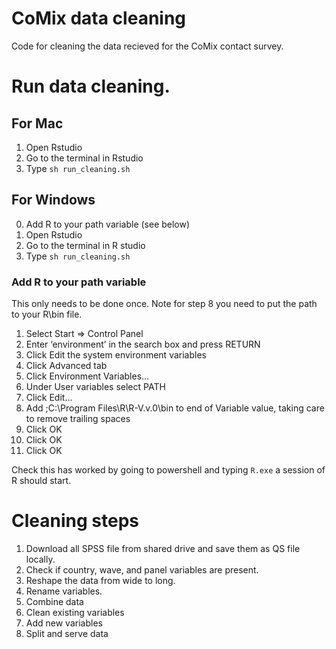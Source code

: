 # CoMix data cleaning

Code for cleaning the data recieved for the CoMix contact survey.

# Run data cleaning. 

## For Mac
1. Open Rstudio
2. Go to the terminal in Rstudio
3. Type `sh run_cleaning.sh`

## For Windows

0. Add R to your path variable (see below)
1. Open Rstudio
2. Go to the terminal in R studio
3. Type `sh run_cleaning.sh`

### Add R to your path variable

This only needs to be done once. Note for step 8 you need to put the path to your R\bin file. 

1. Select Start => Control Panel
2. Enter ‘environment’ in the search box and press RETURN
3. Click Edit the system environment variables
4. Click Advanced tab
5. Click Environment Variables…
6. Under User variables select PATH
7. Click Edit…
8. Add ;C:\Program Files\R\R-V.v.0\bin to end of Variable value, taking care to remove trailing spaces
9. Click OK
10. Click OK
11. Click OK

Check this has worked by going to powershell and typing `R.exe` a session of R should start. 

 # Cleaning steps
 
 1. Download all SPSS file from shared drive and save them as QS file locally.
 2. Check if country, wave, and panel variables are present.
 3. Reshape the data from wide to long.
 4. Rename variables.
 5. Combine data
 6. Clean existing variables
 7. Add new variables
 8. Split and serve data
 


